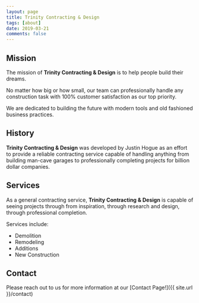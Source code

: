 ```yaml
---
layout: page
title: Trinity Contracting & Design
tags: [about]
date: 2019-03-21
comments: false
---
```


## Mission

The mission of **Trinity Contracting & Design** is to help people build their dreams.

No matter how big or how small, our team can professionally handle any construction task with 100% customer satisfaction as our top priority.

We are dedicated to building the future with modern tools and old fashioned business practices.

## History

**Trinity Contracting & Design** was developed by Justin Hogue as an effort to provide a reliable contracting service
capable of handling anything from building man-cave garages to professionally completing projects for billion dollar companies.

## Services

As a general contracting service, **Trinity Contracting & Design** is capable of seeing projects through from inspiration, through research and design, through professional completion.

Services include:

- Demolition
- Remodeling
- Additions
- New Construction

## Contact

Please reach out to us for more information at our [Contact Page!]({{ site.url }}/contact)